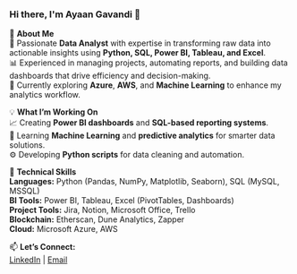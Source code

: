### Hi there, I'm Ayaan Gavandi 👋  

🎯 **About Me**  
🚀 Passionate **Data Analyst** with expertise in transforming raw data into actionable insights using **Python, SQL, Power BI, Tableau, and Excel**.  
📊 Experienced in managing projects, automating reports, and building data dashboards that drive efficiency and decision-making.  
🌱 Currently exploring **Azure**, **AWS**, and **Machine Learning** to enhance my analytics workflow.  

💡 **What I’m Working On**  
📈 Creating **Power BI dashboards** and **SQL-based reporting systems**.  
🧠 Learning **Machine Learning** and **predictive analytics** for smarter data solutions.  
⚙️ Developing **Python scripts** for data cleaning and automation.  

🧰 **Technical Skills**  
**Languages:** Python (Pandas, NumPy, Matplotlib, Seaborn), SQL (MySQL, MSSQL)  
**BI Tools:** Power BI, Tableau, Excel (PivotTables, Dashboards)  
**Project Tools:** Jira, Notion, Microsoft Office, Trello  
**Blockchain:** Etherscan, Dune Analytics, Zapper  
**Cloud:** Microsoft Azure, AWS  

📫 **Let’s Connect:**  
[LinkedIn](https://www.linkedin.com/in/ayaan-gavandi-a16202218/) | [Email](mailto:ayaangavandi33@gmail.com)

